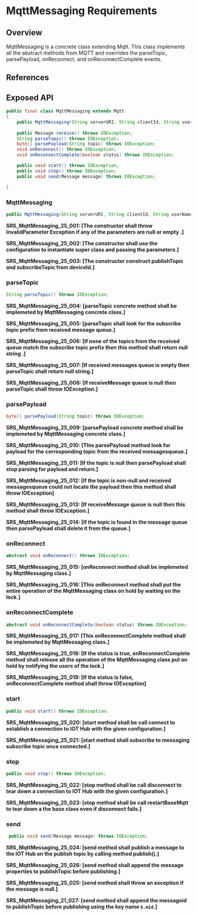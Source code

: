 # MqttMessaging Requirements

## Overview

MqttMessaging is a concrete class extending Mqtt. This class implements all the abstract methods from MQTT and overrides the parseTopic, 
parsePayload, onReconnect, and onReconnectComplete events.

## References

## Exposed API

```java
public final class MqttMessaging extends Mqtt
{
    public MqttMessaging(String serverURI, String clientId, String userName, String password) throws IOException;
        
    public Message receive() throws IOException;
    String parseTopic() throws IOException;
    byte[] parsePayload(String topic) throws IOException;
    void onReconnect() throws IOException;
    void onReconnectComplete(boolean status) throws IOException;

    public void start() throws IOException;
    public void stop() throws IOException;
    public void send(Message message) throws IOException;

}
```

### MqttMessaging

```java
public MqttMessaging(String serverURI, String clientId, String userName, String password);
```

**SRS_MqttMessaging_25_001: [**The constructor shall throw InvalidParameter Exception if any of the parameters are null or empty .**]**

**SRS_MqttMessaging_25_002: [**The constructor shall use the configuration to instantiate super class and passing the parameters.**]**

**SRS_MqttMessaging_25_003: [**The constructor construct publishTopic and subscribeTopic from deviceId.**]**


### parseTopic

```java
String parseTopic() throws IOException;
```

**SRS_MqttMessaging_25_004: [**parseTopic concrete method shall be implemeted by MqttMessaging concrete class.**]**

**SRS_MqttMessaging_25_005: [**parseTopic shall look for the subscribe topic prefix from received message queue.**]**

**SRS_MqttMessaging_25_006: [**If none of the topics from the received queue match the subscribe topic prefix then this method shall return null string .**]**

**SRS_MqttMessaging_25_007: [**If received messages queue is empty then parseTopic shall return null string.**]**

**SRS_MqttMessaging_25_008: [**If receiveMessage queue is null then parseTopic shall throw IOException.**]**


### parsePayload

```java
byte[] parsePayload(String topic) throws IOException;
```

**SRS_MqttMessaging_25_009: [**parsePayload concrete method shall be implemeted by MqttMessaging concrete class.**]**

**SRS_MqttMessaging_25_010: [**This parsePayload method look for payload for the corresponding topic from the received messagesqueue.**]**

**SRS_MqttMessaging_25_011: [**If the topic is null then parsePayload shall stop parsing for payload and return.**]**

**SRS_MqttMessaging_25_012: [**If the topic is non-null and received messagesqueue could not locate the payload then this method shall throw IOException**]**

**SRS_MqttMessaging_25_013: [**If receiveMessage queue is null then this method shall throw IOException.**]**

**SRS_MqttMessaging_25_014: [**If the topic is found in the message queue then parsePayload shall delete it from the queue.**]**


### onReconnect

```java
abstract void onReconnect() throws IOException;
```

**SRS_MqttMessaging_25_015: [**onReconnect method shall be implemeted by MqttMessaging class.**]**

**SRS_MqttMessaging_25_016: [**This onReconnect method shall put the entire operation of the MqttMessaging class on hold by waiting on the lock.**]**


### onReconnectComplete

```java
abstract void onReconnectComplete(boolean status) throws IOException;
```

**SRS_MqttMessaging_25_017: [**This onReconnectComplete method shall be implemeted by MqttMessaging class.**]**

**SRS_MqttMessaging_25_018: [**If the status is true, onReconnectComplete method shall release all the operation of the MqttMessaging class put on hold by notifying the users of the lock.**]**

**SRS_MqttMessaging_25_019: [**If the status is false, onReconnectComplete method shall throw IOException**]**


### start

```java
public void start() throws IOException;
```

**SRS_MqttMessaging_25_020: [**start method shall be call connect to establish a connection to IOT Hub with the given configuration.**]**

**SRS_MqttMessaging_25_021: [**start method shall subscribe to messaging subscribe topic once connected.**]**


### stop

```java
public void stop() throws IOException;
```

**SRS_MqttMessaging_25_022: [**stop method shall be call disconnect to tear down a connection to IOT Hub with the given configuration.**]**

**SRS_MqttMessaging_25_023: [**stop method shall be call restartBaseMqtt to tear down a the base class even if disconnect fails.**]**

### send

```java
 public void send(Message message) throws IOException;
```

**SRS_MqttMessaging_25_024: [**send method shall publish a message to the IOT Hub on the publish topic by calling method publish().**]**

**SRS_MqttMessaging_25_026: [**send method shall append the message properties to publishTopic before publishing.**]**

**SRS_MqttMessaging_25_025: [**send method shall throw an exception if the message is null.**]**

**SRS_MqttMessaging_21_027: [**send method shall append the messageid to publishTopic before publishing using the key name `$.mid`.**]**


    
    
   